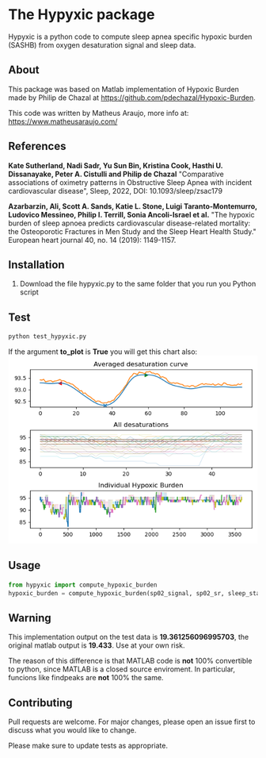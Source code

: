 # The Hypyxic package

Hypyxic is a python code to compute sleep apnea specific hypoxic burden (SASHB) from oxygen desaturation signal and sleep data.

## About
This package was based on Matlab implementation of Hypoxic Burden made by Philip de Chazal at https://github.com/pdechazal/Hypoxic-Burden. 

This code was written by Matheus Araujo, more info at: https://www.matheusaraujo.com/

## References

**Kate Sutherland, Nadi Sadr, Yu Sun Bin, Kristina Cook, Hasthi U. Dissanayake, Peter A. Cistulli and Philip de Chazal**
"Comparative associations of oximetry patterns in Obstructive Sleep Apnea with incident cardiovascular disease", Sleep, 2022, DOI: 10.1093/sleep/zsac179

**Azarbarzin, Ali, Scott A. Sands, Katie L. Stone, Luigi Taranto-Montemurro, Ludovico Messineo, Philip I. Terrill, Sonia Ancoli-Israel et al.**
"The hypoxic burden of sleep apnoea predicts cardiovascular disease-related mortality: the Osteoporotic Fractures in Men Study and the Sleep Heart Health Study." European heart journal 40, no. 14 (2019): 1149-1157.

## Installation

1. Download the file hypyxic.py to the same folder that you run you Python script

## Test

```bash
python test_hypyxic.py
```
If the argument **to_plot** is **True** you will get this chart also:
![plot](example_plot.png?raw=true "Plot Generated by Hypyxic code")

## Usage

```python
from hypyxic import compute_hypoxic_burden
hypoxic_burden = compute_hypoxic_burden(sp02_signal, sp02_sr, sleep_stage_annotation, sleep_stage_sr, resp_events_start, resp_events_duration, to_plot=False)
```
## Warning

This implementation output on the test data is **19.361256096995703**, the original matlab output is **19.433**.
Use at your own risk.

The reason of this difference is that MATLAB code is **not** 100% convertible to python, since MATLAB is a closed source enviroment. In particular, funcions like findpeaks are **not** 100% the same.

## Contributing

Pull requests are welcome. For major changes, please open an issue first
to discuss what you would like to change.

Please make sure to update tests as appropriate.